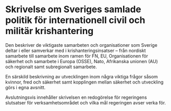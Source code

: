 # Skrivelse om Sveriges samlade politik för internationell civil och militär krishantering

Den beskriver de viktigaste samarbeten och organisationer som Sverige deltar i eller samverkar med i krishanteringsinsatser – från nordiskt samarbete till samarbete inom ramen för FN, EU, Organisationen för säkerhet och samarbete i Europa (OSSE), Nato, Afrikanska unionen (AU) och regionalt samt subregionalt samarbete.

En särskild beskrivning av utvecklingen inom några viktiga frågor såsom kvinnor, fred och säkerhet samt kopplingen mellan säkerhet och utveckling görs i egna avsnitt.

Avslutningsvis innehåller skrivelsen en redogörelse för regeringens slutsatser för verksamhetsområdet och vilka mål regeringen avser verka för.
